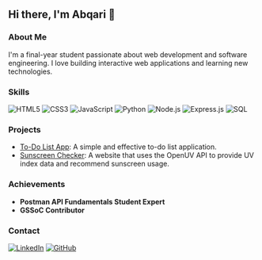 ## Hi there, I'm Abqari 👋

### About Me

I'm a final-year student passionate about web development and software engineering. I love building interactive web applications and learning new technologies.

### Skills

![HTML5](https://img.shields.io/badge/-HTML5-E34F26?logo=html5&logoColor=fff)
![CSS3](https://img.shields.io/badge/-CSS3-1572B6?logo=css3)
![JavaScript](https://img.shields.io/badge/-JavaScript-F7DF1E?logo=javascript&logoColor=fff)
![Python](https://img.shields.io/badge/-Python-3776AB?logo=python&logoColor=fff)
![Node.js](https://img.shields.io/badge/-Node.js-339933?logo=node.js&logoColor=fff)
![Express.js](https://img.shields.io/badge/-Express.js-000000?logo=express&logoColor=fff)
![SQL](https://img.shields.io/badge/-SQL-4479A1?logo=postgresql&logoColor=fff)

### Projects

- [To-Do List App](https://abqari.me/To-Do-List/): A simple and effective to-do list application.
- [Sunscreen Checker](https://github.com/Abqari/Sunscreen-Checker): A website that uses the OpenUV API to provide UV index data and recommend sunscreen usage.

### Achievements

- **Postman API Fundamentals Student Expert**
- **GSSoC Contributor**

### Contact

[![LinkedIn](https://img.shields.io/badge/-LinkedIn-0077B5?logo=linkedin&logoColor=fff)](https://www.linkedin.com/in/abqari/)
[![GitHub](https://img.shields.io/badge/-GitHub-181717?logo=github&logoColor=fff)](https://github.com/Abqari)

<!--
**Labqari/Labqari** is a ✨ _special_ ✨ repository because its `README.md` (this file) appears on your GitHub profile.

Here are some ideas to get you started:

- 🔭 I’m currently working on ...
- 🌱 I’m currently learning ...
- 👯 I’m looking to collaborate on ...
- 🤔 I’m looking for help with ...
- 💬 Ask me about ...
- 📫 How to reach me: ...
- 😄 Pronouns: ...
- ⚡ Fun fact: ...
-->
